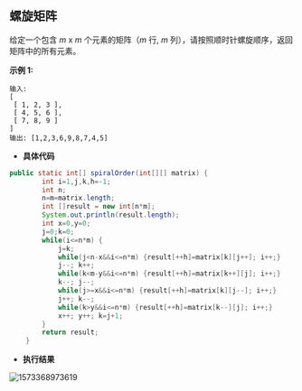 ## 螺旋矩阵

给定一个包含 *m* x *m* 个元素的矩阵（*m* 行, *m* 列），请按照顺时针螺旋顺序，返回矩阵中的所有元素。

**示例 1:**

```
输入:
[
 [ 1, 2, 3 ],
 [ 4, 5, 6 ],
 [ 7, 8, 9 ]
]
输出: [1,2,3,6,9,8,7,4,5]
```

- **具体代码**

```java
public static int[] spiralOrder(int[][] matrix) {
        int i=1,j,k,h=-1;
        int n;
        n=m=matrix.length;
        int []result = new int[n*m];
        System.out.println(result.length);
        int x=0,y=0;
        j=0;k=0;
        while(i<=n*m) {
        	j=k;
        	while(j<n-x&&i<=n*m) {result[++h]=matrix[k][j++]; i++;}		//向右读
        	j--; k++;
        	while(k<m-y&&i<=n*m) {result[++h]=matrix[k++][j]; i++;}		//向下读
        	k--; j--;
        	while(j>=x&&i<=n*m) {result[++h]=matrix[k][j--]; i++;}		//向左读
        	j++; k--;
        	while(k>y&&i<=n*m) {result[++h]=matrix[k--][j]; i++;}		//向上读
        	x++; y++; k=j+1;
        }
        return result;
    }
```

- **执行结果**

![1573368973619](C:\Users\gaidi\AppData\Roaming\Typora\typora-user-images\1573368973619.png)